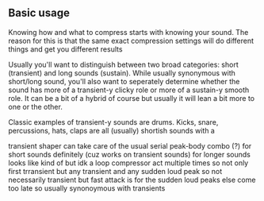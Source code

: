 
## Basic usage
Knowing how and what to compress starts with knowing your sound. The reason for this is that the same exact compression settings will do different things and get you different results

Usually you'll want to distinguish between two broad categories: short (transient) and long sounds (sustain). While usually synonymous with short/long sound, you'll also want to seperately determine whether the sound has more of a transient-y clicky role or more of a sustain-y smooth role. It can be a bit of a hybrid of course but usually it will lean a bit more to one or the other.

Classic examples of transient-y sounds are drums. Kicks, snare, percussions, hats, claps are all (usually) shortish sounds with a

transient shaper can take care of the usual serial peak-body combo (?) for short sounds definitely (cuz works on transient sounds) for longer sounds looks like kind of but idk
a loop compressor act multiple times so not only first trransient but any transient and any sudden loud peak so not necessarily transient but fast attack is for the sudden loud peaks
else come too late so usually synonoymous with transients
